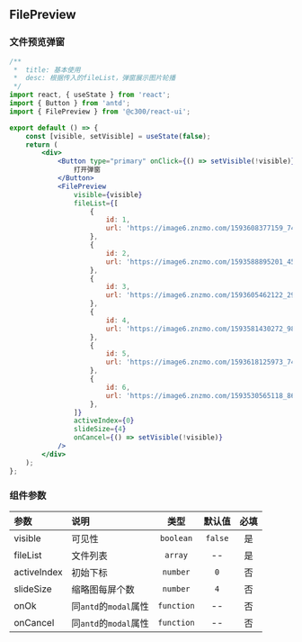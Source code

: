 ## FilePreview

### 文件预览弹窗

```jsx
/**
 *  title: 基本使用
 *  desc: 根据传入的fileList，弹窗展示图片轮播
 */
import react, { useState } from 'react';
import { Button } from 'antd';
import { FilePreview } from '@c300/react-ui';

export default () => {
    const [visible, setVisible] = useState(false);
    return (
        <div>
            <Button type="primary" onClick={() => setVisible(!visible)}>
                打开弹窗
            </Button>
            <FilePreview
                visible={visible}
                fileList={[
                    {
                        id: 1,
                        url: 'https://image6.znzmo.com/1593608377159_7422.jpeg',
                    },
                    {
                        id: 2,
                        url: 'https://image6.znzmo.com/1593588895201_45.jpeg',
                    },
                    {
                        id: 3,
                        url: 'https://image6.znzmo.com/1593605462122_2958.jpeg',
                    },
                    {
                        id: 4,
                        url: 'https://image6.znzmo.com/1593581430272_9899.jpeg',
                    },
                    {
                        id: 5,
                        url: 'https://image6.znzmo.com/1593618125973_7402.jpeg',
                    },
                    {
                        id: 6,
                        url: 'https://image6.znzmo.com/1593530565118_8687.jpeg',
                    },
                ]}
                activeIndex={0}
                slideSize={4}
                onCancel={() => setVisible(!visible)}
            />
        </div>
    );
};
```

### 组件参数

| 参数        | 说明                  |    类型    | 默认值  | 必填 |
| :---------- | :-------------------- | :--------: | :-----: | :--: |
| visible     | 可见性                | `boolean`  | `false` |  是  |
| fileList    | 文件列表              |  `array`   |   --    |  是  |
| activeIndex | 初始下标              |  `number`  |   `0`   |  否  |
| slideSize   | 缩略图每屏个数        |  `number`  |   `4`   |  否  |
| onOk        | 同`antd`的`modal`属性 | `function` |   --    |  否  |
| onCancel    | 同`antd`的`modal`属性 | `function` |   --    |  否  |
